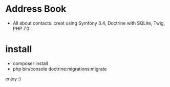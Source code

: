 Address Book
========================
- All about contacts. creat using Symfony 3.4, Doctrine with SQLite, Twig, PHP 7.0

# install
- composer install
- php bin/console doctrine:migrations:migrate

enjoy :)
